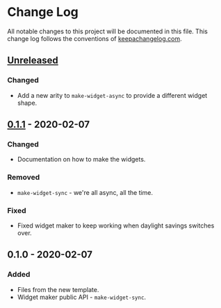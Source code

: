 # Change Log
All notable changes to this project will be documented in this file. This change log follows the conventions of [keepachangelog.com](http://keepachangelog.com/).

## [Unreleased]
### Changed
- Add a new arity to `make-widget-async` to provide a different widget shape.

## [0.1.1] - 2020-02-07
### Changed
- Documentation on how to make the widgets.

### Removed
- `make-widget-sync` - we're all async, all the time.

### Fixed
- Fixed widget maker to keep working when daylight savings switches over.

## 0.1.0 - 2020-02-07
### Added
- Files from the new template.
- Widget maker public API - `make-widget-sync`.

[Unreleased]: https://github.com/your-name/ar-test/compare/0.1.1...HEAD
[0.1.1]: https://github.com/your-name/ar-test/compare/0.1.0...0.1.1
